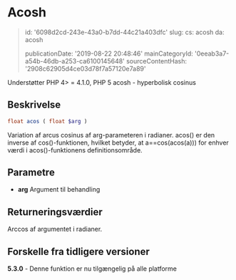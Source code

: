 Acosh
=====

> id: '6098d2cd-243e-43a0-b7dd-44c21a403dfc'
> slug:
> 	cs: acosh
> 	da: acosh
> 
> publicationDate: '2019-08-22 20:48:46'
> mainCategoryId: '0eeab3a7-a54b-46db-a253-ca6100145648'
> sourceContentHash: '2908c62905d4ce03d78f7a57120e7a89'

Understøtter PHP 4> = 4.1.0, PHP 5
acosh - hyperbolisk cosinus

Beskrivelse
--------------------------

```php
float acos ( float $arg )
```

Variation af arcus cosinus af arg-parameteren i radianer. acos() er den inverse af cos()-funktionen, hvilket betyder, at a==cos(acos(a))) for enhver værdi i acos()-funktionens definitionsområde.

Parametre
--------------------------

- **arg**
Argument til behandling

Returneringsværdier
--------------------------

Arccos af argumentet i radianer.

Forskelle fra tidligere versioner
--------------------------

**5.3.0** - Denne funktion er nu tilgængelig på alle platforme
